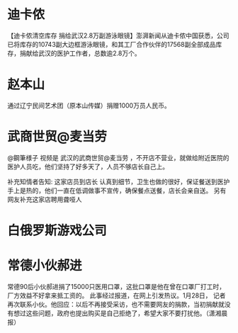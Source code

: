# 迪卡侬

【迪卡侬清空库存 捐给武汉2.8万副游泳眼镜】澎湃新闻从迪卡侬中国获悉，公司已将库存的10743副大边框游泳眼镜，和其工厂合作伙伴的17568副全部成品库存，捐献给武汉的医护工作者，总数逾2.8万个。 

# 赵本山

通过辽宁民间艺术团（原本山传媒）捐赠1000万员人民币。

# 武商世贸@麦当劳

@鋼筆様子
视频是 武汉的武商世贸@麦当劳 ，不开店不营业，就做给附近医院的医护人员吃，他们坚持了好多天了，人员不够店长自己上。

补充知情者告知: 这家店员到店长 认真到细节，卫生也做的很好，保证餐送到医护手上是热的，他们一直在低调做事不宣传，确保餐点送餐，店长会亲自送。
另有网友补充这家店聘用聋哑人

# 白俄罗斯游戏公司

# 常德小伙郝进

常德90后小伙郝进捐了15000只医用口罩，这批口罩是他在曾在口罩厂打工时，厂方效益不好拿来抵工资的。
此事经过报道，在网上引发热议。1月28日， 记者再次联系小伙。他回应：以后不再接受采访，也不需要网友的捐款，当初捐献就没有想过这些问题，政府也提出购买是自己拒绝了，希望大家不要打扰他。（潇湘晨报）


